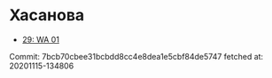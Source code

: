 # Хасанова
- [29: WA 01](29.md)

Commit: 7bcb70cbee31bcbdd8cc4e8dea1e5cbf84de5747
 fetched at: 20201115-134806
